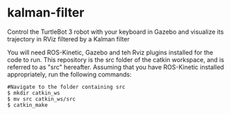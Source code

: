 # kalman-filter
Control the TurtleBot 3 robot with your keyboard in Gazebo and visualize its trajectory in RViz filtered by a Kalman filter 

You will need ROS-Kinetic, Gazebo and teh Rviz plugins installed for the code to run.
This repository is the src folder of the catkin workspace, and is referred to as "src" hereafter. 
Assuming that you have ROS-Kinetic installed appropriately, run the following commands:
```
#Navigate to the folder containing src
$ mkdir catkin_ws
$ mv src catkin_ws/src
$ catkin_make
```


